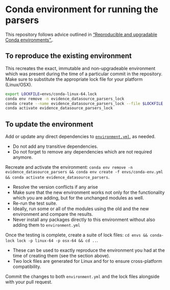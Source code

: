 # Conda environment for running the parsers

This repository follows advice outlined in [“Reproducible and upgradable Conda environments”.](https://pythonspeed.com/articles/conda-dependency-management/).

## To reproduce the existing environment
This recreates the exact, immutable and non-upgradeable environment which was present during the time of a particular commit in the repository. Make sure to substitute the appropriate lock file for your platform (Linux/OSX).
```bash
export LOCKFILE=envs/conda-linux-64.lock
conda env remove -n evidence_datasource_parsers_lock
conda create --name evidence_datasource_parsers_lock --file $LOCKFILE
conda activate evidence_datasource_parsers_lock
```

## To update the environment
Add or update any direct dependencies to [`environment.yml`](environment.yml), as needed.
* Do not add any transitive dependencies.
* Do not forget to remove any dependencies which are not required anymore.

Recreate and activate the environment: `conda env remove -n evidence_datasource_parsers && conda env create -f envs/conda-env.yml && conda activate evidence_datasource_parsers`.
* Resolve the version conflicts if any arise
* Make sure that the new environment works not only for the functionality which you are adding, but for the unchanged modules as well.
* Re-run the test suite.
* Ideally, run some or all of the modules using the old and the new environment and compare the results.
* Never install any packages directly to this environment without also adding them to `environment.yml`

Once the testing is complete, create a suite of lock files: `cd envs && conda-lock lock -p linux-64 -p osx-64 && cd ..`.
* These can be used to exactly reproduce the environment you had at the time of creating them (see the section above).
* Two lock files are generated for Linux and for  to ensure cross-platform compatibility.

Commit the changes to both `environment.yml` and the lock files alongside with your pull request.
